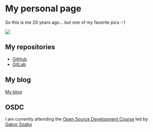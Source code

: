 # My personal page

So this is me 20 years ago... but one of my favorite pics :-)

![](https://lh3.googleusercontent.com/JmeMG_BAwcux3P9EO5NLdheWTrOr8EZR44a-LanabkJc0KoKasoBz7kDo3onTSn8OIaNSOQhTxc-TopMbY3L4gKSnX9DI545lTX0Vbpx0_Mn5x_eUiXUKt2dObYuM2M2DkirA0Fg17V6LxDDk2P_ABNFusQKxRqkP50wnZos1D9rV6KZiDat6kFcuNPMSUHNFHW-YiZVN8EfPiRlpYInNiZzC2N8_mCTvRQuDkEHGdYAlrpbn1hMk9fJlzsZpClb7KaejjjjTcvaq3lIcMSHsOAVpSxMt4aQM0a3eTmsR-jyCsCVNItY_PLR3csXHnyX6Mro3KxjPjm4cezPCsUq0ljQcX8rNM1FyV7dWirdP5XtEmi3L7nvqesuonJ-7hRLIhv4EPoTrA9x81xx81o-G88S15TOvMCvz-14dznx-eqymRJIGZI3-uJYZXTi_Z5cC1HthygWsh54A0VcTqb2JY7DwhNYRjhi8xjBIu9ya-c-K9k-ClYbn7ulZGXciPe0Cc2dyN_NskxvcVKhE06K1OdnDqFeelo39k3rYylF2AMAH1p9CwqKDAS2ulW8Wy7SQX_gJNdayrFrY8h3S9q9JEmwm1NywOQVL6R8g7t43WGP2qd2Q_thkV5rB32__DdVJB8qmxKO-f-SJ8vz4gav3q5Gwz04jn_MZtgygqKDr9ofhHtVI3U6Vqk6Tqy-RdJzbmWHF9CpMEo7x07WxIp7dOPlOTgtReXhRt4n0xuxgvVE2EHtI0EDNk_ID8Ry8KkxhpaG2zqqbK_6tEFX6ZIhS3AQsa8WI4pJcWJ8eRmdhiTLI2tpish1r5uxwQBk24FloIVgRLP0c52ZazK6ZgEmon54p5eGBJFqlL8Y94tHk9Wrlo4lgDNJ9sHlyFyGe1XAO-nAUPP0LJ3zn9kBVw0hrk_vK2tKVWWom_SDrrcfNMl4f1Bd0w=w500-h375-no?authuser=0)

## My repositories
* [GitHub](https://github.com/ShulyAvraham)
* [GitLab](https://gitlab.com/ShulyAvraham)

## My blog
[My blog](https://dev.to/shulyavraham)

## OSDC
I am currently attending the [Open Source Development Course](https://osdc.code-maven.com/) led by [Gabor Szabo](https://dev.to/szabgab)






